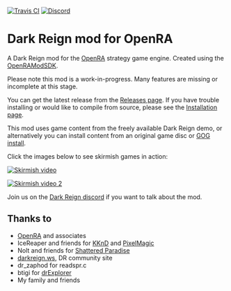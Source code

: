 [![Travis CI](https://travis-ci.org/drogoganor/DarkReign.svg?branch=master)](https://travis-ci.org/drogoganor/DarkReign/builds#) [![Discord](https://img.shields.io/discord/102860784329052160.svg)](https://discord.gg/3MKcGSW)

# Dark Reign mod for OpenRA

A Dark Reign mod for the [OpenRA](https://github.com/OpenRA/OpenRA) strategy game engine. Created using the [OpenRAModSDK](https://github.com/OpenRA/OpenRAModSDK).

Please note this mod is a work-in-progress. Many features are missing or incomplete at this stage.

You can get the latest release from the [Releases page](https://github.com/drogoganor/DarkReign/releases). If you have trouble installing or would like to compile from source, please see the [Installation page](https://github.com/drogoganor/DarkReign/wiki/Installation).

This mod uses game content from the freely available Dark Reign demo, or alternatively you can install content from an original game disc or [GOG install](https://www.gog.com/game/dark_reign_expansion).

Click the images below to see skirmish games in action:

[![Skirmish video](http://img.youtube.com/vi/ZoCelizVw2w/0.jpg)](https://www.youtube.com/watch?v=ZoCelizVw2w "Skirmish video")

[![Skirmish video 2](http://img.youtube.com/vi/zB4KJKKh0ww/0.jpg)](https://www.youtube.com/watch?v=zB4KJKKh0ww "Skirmish video 2")

Join us on the [Dark Reign discord](https://discord.gg/3MKcGSW) if you want to talk about the mod.

## Thanks to

* [OpenRA](http://www.openra.net/) and associates
* IceReaper and friends for [KKnD](https://www.kknd-game.com/) and [PixelMagic](https://eiveo.net/pixelmagic.html)
* Nolt and friends for [Shattered Paradise](https://www.moddb.com/mods/shattered-paradise/downloads)
* [darkreign.ws](http://darkreign.ws/), DR community site
* dr_zaphod for readspr.c
* btigi for [drExplorer](https://github.com/btigi/drExplorer)
* My family and friends